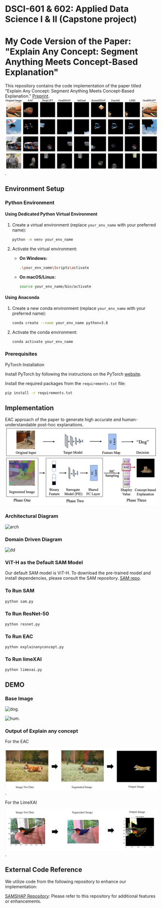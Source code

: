 # DSCI-601 & 602: Applied Data Science I & II (Capstone project)

# My Code Version of the Paper: "Explain Any Concept: Segment Anything Meets Concept-Based Explanation"

This repository contains the code implementation of the paper titled "Explain Any Concept: Segment Anything Meets Concept-Based Explanation." [Preprint](https://arxiv.org/abs/2305.10289).
![Overview](./image/eac.png).

## Environment Setup

### Python Environment

#### Using Dedicated Python Virtual Environment

1. Create a virtual environment (replace `your_env_name` with your preferred name):

    ```bash
    python -m venv your_env_name
    ```

2. Activate the virtual environment:

    - **On Windows:**
    
        ```bash
        .\your_env_name\Scripts\activate
        ```

    - **On macOS/Linux:**
    
        ```bash
        source your_env_name/bin/activate
        ```

#### Using Anaconda

1. Create a new conda environment (replace `your_env_name` with your preferred name):

    ```bash
    conda create --name your_env_name python=3.8
    ```

2. Activate the conda environment:

    ```bash
    conda activate your_env_name
    ```

### Prerequisites

PyTorch Installation

Install PyTorch by following the instructions on the PyTorch [website](https://pytorch.org/get-started/locally/).

Install the required packages from the `requirements.txt` file:

```bash
pip install -r requirements.txt
```

## Implementation

EAC approach of the paper to generate high accurate and human-understandable post-hoc explanations.
![demo](./image/implementation.png)

### Architectural Diagram

![arch](./image/arch.png)

### Domain Driven Diagram

![dd](./image/domain.png)


### ViT-H as the Default SAM Model

Our default SAM model is ViT-H. To download the pre-trained model and install dependencies, please consult the SAM repository. [SAM repo](https://github.com/facebookresearch/segment-anything#model-checkpoints).



### To Run SAM

```
python sam.py
```

### To Run ResNet-50

```
python resnet.py
```

### To Run EAC

```
python explainanyconcept.py
```

### To Run limeXAI

```
python limexai.py
```

## DEMO

### Base Image

![dog](./image/dog.png).

![hum](./image/hum.png).

### Output of Explain any concept

For the EAC

![dogoutput](./image/dogoutput.png).

For the LimeXAI

![limeoutput](./image/limeoutput.png).

## External Code Reference
We utilize code from the following repository to enhance our implementation:

[SAMSHAP Repository](https://github.com/Jerry00917/samshap): Please refer to this repository for additional features or enhancements.

